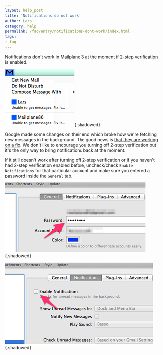 ```yaml
---
layout: help_post
title: 'Notifications do not work'
author: Lars
category: help
permalink: /faq/entry/notifications-dont-work/index.html
tags:
- faq
---
```


Notifications don't work in Mailplane 3 at the moment if [2-step verification](http://mailplaneapp.com/howto/entry/two_factor_authentication) is enabled.

![](/assets/help/faq/2014-06-22-notifications-dont-work/status_bar_menu.png){.shadowed}

Google made some changes on their end which broke how we're fetching new messages in the background. The good news is [that they are working on a fix](http://stackoverflow.com/questions/24345054/gmail-atom-feed-with-2-legged-oauth-receive-401-error#comment-37696179). We don't like to encourage you turning off 2-step verification but it's the only way to bring notifications back at the moment.

If it still doesn't work after turning off 2-step verification or if you haven't had 2-step verification enabled before, uncheck/check `Enable Notifications` for that particular account and make sure you entered a password inside the `General` tab.

![](/assets/help/faq/2014-06-22-notifications-dont-work/password.png){.shadowed}

![](/assets/help/faq/2014-06-22-notifications-dont-work/enable_notifications_checkbox.png){.shadowed}